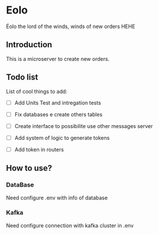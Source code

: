 # Eolo
 Éolo the lord of the winds, winds of new orders HEHE

## Introduction
This is a microserver to create new orders.

## Todo list
List of cool things to add:

* [ ] Add Units Test and intregation tests 
* [ ] Fix databases e create others tables
* [ ] Create interface to possibilite use other messages server 
* [ ] Add system of logic to generate tokens
* [ ] Add token in routers



## How to use?
### DataBase
Need configure .env with info of database
 
### Kafka
  Need configure connection with kafka cluster in .env
